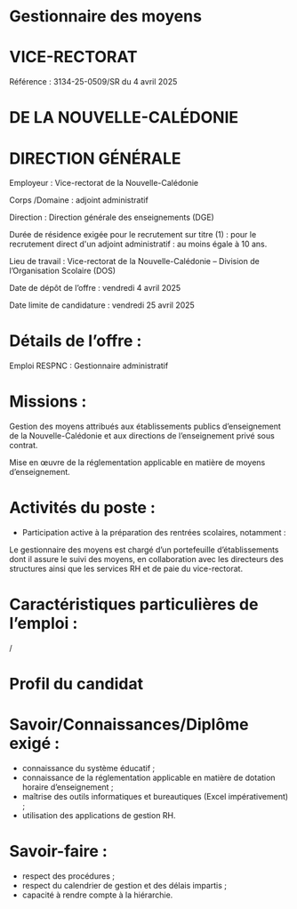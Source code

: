 # Gestionnaire des moyens

# VICE-RECTORAT

Référence : 3134-25-0509/SR du 4 avril 2025

# DE LA NOUVELLE-CALÉDONIE

# DIRECTION GÉNÉRALE

Employeur : Vice-rectorat de la Nouvelle-Calédonie

Corps /Domaine : adjoint administratif

Direction : Direction générale des enseignements (DGE)

Durée de résidence exigée pour le recrutement sur titre (1) : pour le recrutement direct d'un adjoint administratif : au moins égale à 10 ans.

Lieu de travail : Vice-rectorat de la Nouvelle-Calédonie – Division de l’Organisation Scolaire (DOS)

Date de dépôt de l’offre : vendredi 4 avril 2025

Date limite de candidature : vendredi 25 avril 2025

# Détails de l’offre :

Emploi RESPNC : Gestionnaire administratif

# Missions :

Gestion des moyens attribués aux établissements publics d’enseignement de la Nouvelle-Calédonie et aux directions de l’enseignement privé sous contrat.

Mise en œuvre de la réglementation applicable en matière de moyens d’enseignement.

# Activités du poste :

- Participation active à la préparation des rentrées scolaires, notamment :

Le gestionnaire des moyens est chargé d’un portefeuille d’établissements dont il assure le suivi des moyens, en collaboration avec les directeurs des structures ainsi que les services RH et de paie du vice-rectorat.

# Caractéristiques particulières de l’emploi :

/

# Profil du candidat

# Savoir/Connaissances/Diplôme exigé :

- connaissance du système éducatif ;
- connaissance de la réglementation applicable en matière de dotation horaire d’enseignement ;
- maîtrise des outils informatiques et bureautiques (Excel impérativement) ;
- utilisation des applications de gestion RH.

# Savoir-faire :

- respect des procédures ;
- respect du calendrier de gestion et des délais impartis ;
- capacité à rendre compte à la hiérarchie.